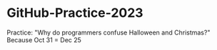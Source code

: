 # GitHub-Practice-2023
Practice:
"Why do programmers confuse Halloween and Christmas?" Because Oct 31 = Dec 25
